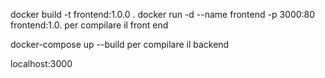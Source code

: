 docker build -t frontend:1.0.0 .
docker run -d --name frontend -p 3000:80 frontend:1.0.
per compilare il front end

 docker-compose up --build
 per compilare il backend

 localhost:3000